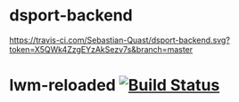# dsport-backend
https://travis-ci.com/Sebastian-Quast/dsport-backend.svg?token=X5QWk4ZzgEYzAkSezv7s&branch=master
# lwm-reloaded [![Build Status](https://travis-ci.com/Sebastian-Quast/dsport-backend.svg?token=X5QWk4ZzgEYzAkSezv7s&branch=master)](https://travis-ci.com/Sebastian-Quast/dsport-backend)
